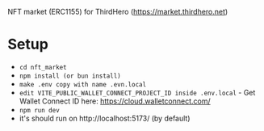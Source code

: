 NFT market (ERC1155) for ThirdHero (https://market.thirdhero.net)

# Setup
  - ```cd nft_market```
  - ```npm install (or bun install)```
  - ```make .env copy with name .evn.local```
  - ```edit VITE_PUBLIC_WALLET_CONNECT_PROJECT_ID inside .env.local``` - Get Wallet Connect ID here: https://cloud.walletconnect.com/
  - ```npm run dev```
  - it's should run on http://localhost:5173/ (by default)

